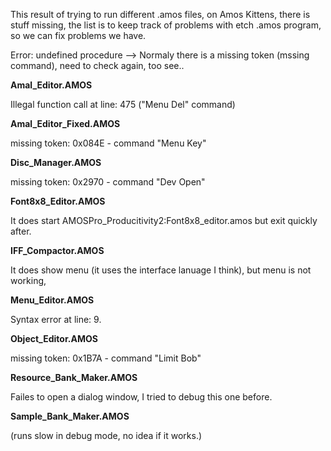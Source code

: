 This result of trying to run different .amos files, on Amos Kittens, there is stuff missing, the list is to keep track of problems with etch .amos program, so we can fix problems we have.

Error: undefined procedure --> Normaly there is a missing token (mssing command), need to check again, too see..


**Amal_Editor.AMOS**

Illegal function call at line: 475
("Menu Del" command)

**Amal_Editor_Fixed.AMOS**

missing token: 0x084E - command "Menu Key"

**Disc_Manager.AMOS**

missing token: 0x2970 - command "Dev Open"

**Font8x8_Editor.AMOS**

It does start AMOSPro_Producitivity2:Font8x8_editor.amos
but exit quickly after.

**IFF_Compactor.AMOS**

It does show menu (it uses the interface lanuage I think),
but menu is not working,

**Menu_Editor.AMOS**

Syntax error at line: 9.

**Object_Editor.AMOS**

missing token: 0x1B7A - command "Limit Bob"

**Resource_Bank_Maker.AMOS**

Failes to open a dialog window, I tried to debug this one before.

**Sample_Bank_Maker.AMOS**

(runs slow in debug mode, no idea if it works.)
